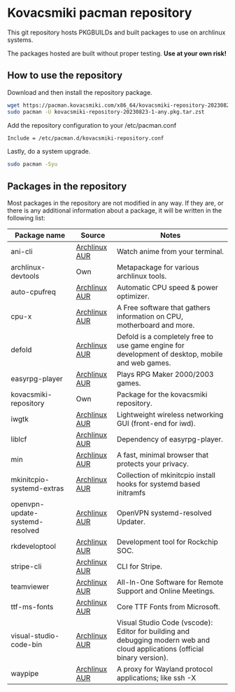 # Kovacsmiki pacman repository

This git repository hosts PKGBUILDs and built packages to use on archlinux systems.

The packages hosted are built without proper testing. **Use at your own risk!**

## How to use the repository

Download and then install the repository package.
```bash
wget https://pacman.kovacsmiki.com/x86_64/kovacsmiki-repository-20230823-1-any.pkg.tar.zst
sudo pacman -U kovacsmiki-repository-20230823-1-any.pkg.tar.zst
```
Add the repository configuration to your /etc/pacman.conf
```bash
Include = /etc/pacman.d/kovacsmiki-repository.conf
```

Lastly, do a system upgrade.
```bash
sudo pacman -Syu
```

## Packages in the repository

Most packages in the repository are not modified in any way. If they are, or there is any additional information about a package, it will be written in the following list:

Package name|Source|Notes
---|---|---
ani-cli|[Archlinux AUR](https://aur.archlinux.org/packages/ani-cli)|Watch anime from your terminal.
archlinux-devtools|Own|Metapackage for various archlinux tools.
auto-cpufreq|[Archlinux AUR](https://aur.archlinux.org/packages/auto-cpufreq)|Automatic CPU speed & power optimizer.
cpu-x|[Archlinux AUR](https://aur.archlinux.org/packages/cpu-x)|A Free software that gathers information on CPU, motherboard and more.
defold|[Archlinux AUR](https://aur.archlinux.org/packages/defold)|Defold is a completely free to use game engine for development of desktop, mobile and web games.
easyrpg-player|[Archlinux AUR](https://aur.archlinux.org/packages/easyrpg-player)|Plays RPG Maker 2000/2003 games.
kovacsmiki-repository|Own|Package for the kovacsmiki repository.
iwgtk|[Archlinux AUR](https://aur.archlinux.org/packages/iwgtk)|Lightweight wireless networking GUI (front-end for iwd).
liblcf|[Archlinux AUR](https://aur.archlinux.org/packages/liblcf)|Dependency of easyrpg-player.
min|[Archlinux AUR](https://aur.archlinux.org/packages/min)|A fast, minimal browser that protects your privacy.
mkinitcpio-systemd-extras|[Archlinux AUR](https://aur.archlinux.org/packages/mkinitcpio-systemd-extras)|Collection of mkinitcpio install hooks for systemd based initramfs
openvpn-update-systemd-resolved|[Archlinux AUR](https://aur.archlinux.org/packages/openvpn-update-systemd-resolved)|OpenVPN systemd-resolved Updater.
rkdeveloptool|[Archlinux AUR](https://aur.archlinux.org/packages/rkdeveloptool)|Development tool for Rockchip SOC.
stripe-cli|[Archlinux AUR](https://aur.archlinux.org/packages/stripe-cli)|CLI for Stripe.
teamviewer|[Archlinux AUR](https://aur.archlinux.org/packages/teamviewer)|All-In-One Software for Remote Support and Online Meetings.
ttf-ms-fonts|[Archlinux AUR](https://aur.archlinux.org/packages/ttf-ms-fonts)|Core TTF Fonts from Microsoft.
visual-studio-code-bin|[Archlinux AUR](https://aur.archlinux.org/packages/visual-studio-code-bin)|Visual Studio Code (vscode): Editor for building and debugging modern web and cloud applications (official binary version).
waypipe|[Archlinux AUR](https://aur.archlinux.org/packages/waypipe)|A proxy for Wayland protocol applications; like ssh -X
